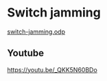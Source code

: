 Switch jamming
===

[switch-jamming.odp](switch-jamming.odp)

## Youtube
https://youtu.be/_QKK5N60BDo
